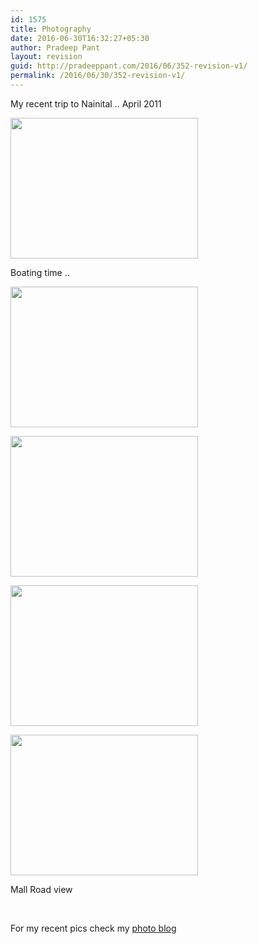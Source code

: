 ```yaml
---
id: 1575
title: Photography
date: 2016-06-30T16:32:27+05:30
author: Pradeep Pant
layout: revision
guid: http://pradeeppant.com/2016/06/352-revision-v1/
permalink: /2016/06/30/352-revision-v1/
---
```

My recent trip to Nainital .. April 2011

[<img class="alignnone size-medium wp-image-498" title="Naini lake view1" src="http://pradeeppant.com/wp-content/uploads/2011/04/04232011740.jpg?w=300" alt="" width="300" height="225" srcset="http://pradeeppant.com/wp-content/uploads/2011/04/04232011740.jpg 2048w, http://pradeeppant.com/wp-content/uploads/2011/04/04232011740-300x225.jpg 300w, http://pradeeppant.com/wp-content/uploads/2011/04/04232011740-1024x768.jpg 1024w, http://pradeeppant.com/wp-content/uploads/2011/04/04232011740-400x300.jpg 400w" sizes="(max-width: 300px) 100vw, 300px" />](http://pradeeppant.com/wp-content/uploads/2011/04/04232011740.jpg)

Boating time ..

<a href="http://pradeeppant.com/travelogue/photography/attachment/04232011749/" rel="attachment wp-att-502"><img class="alignnone size-medium wp-image-502" title="Naini Lake View3" src="http://pradeeppant.com/wp-content/uploads/2011/04/04232011749.jpg?w=300" alt="" width="300" height="225" srcset="http://pradeeppant.com/wp-content/uploads/2011/04/04232011749.jpg 2048w, http://pradeeppant.com/wp-content/uploads/2011/04/04232011749-300x225.jpg 300w, http://pradeeppant.com/wp-content/uploads/2011/04/04232011749-1024x768.jpg 1024w, http://pradeeppant.com/wp-content/uploads/2011/04/04232011749-400x300.jpg 400w" sizes="(max-width: 300px) 100vw, 300px" /></a>

[<img class="alignnone size-medium wp-image-503" title="Naini Lake View2" src="http://pradeeppant.com/wp-content/uploads/2011/04/04232011751.jpg?w=300" alt="" width="300" height="225" srcset="http://pradeeppant.com/wp-content/uploads/2011/04/04232011751.jpg 2048w, http://pradeeppant.com/wp-content/uploads/2011/04/04232011751-300x225.jpg 300w, http://pradeeppant.com/wp-content/uploads/2011/04/04232011751-1024x768.jpg 1024w, http://pradeeppant.com/wp-content/uploads/2011/04/04232011751-400x300.jpg 400w" sizes="(max-width: 300px) 100vw, 300px" />](http://pradeeppant.com/wp-content/uploads/2011/04/04232011751.jpg)

[<img class="alignnone size-medium wp-image-515" title="Naini Lake, Nainital " src="http://pradeeppant.com/wp-content/uploads/2011/04/p4050046.jpg?w=300" alt="" width="300" height="225" srcset="http://pradeeppant.com/wp-content/uploads/2011/04/p4050046.jpg 2560w, http://pradeeppant.com/wp-content/uploads/2011/04/p4050046-300x225.jpg 300w, http://pradeeppant.com/wp-content/uploads/2011/04/p4050046-1024x768.jpg 1024w, http://pradeeppant.com/wp-content/uploads/2011/04/p4050046-400x300.jpg 400w" sizes="(max-width: 300px) 100vw, 300px" />](http://pradeeppant.com/wp-content/uploads/2011/04/p4050046.jpg)

[<img class="alignnone size-medium wp-image-516" title="Nani Lake, Nainital" src="http://pradeeppant.com/wp-content/uploads/2011/04/p4050050.jpg?w=300" alt="" width="300" height="225" srcset="http://pradeeppant.com/wp-content/uploads/2011/04/p4050050.jpg 2560w, http://pradeeppant.com/wp-content/uploads/2011/04/p4050050-300x225.jpg 300w, http://pradeeppant.com/wp-content/uploads/2011/04/p4050050-1024x768.jpg 1024w, http://pradeeppant.com/wp-content/uploads/2011/04/p4050050-400x300.jpg 400w" sizes="(max-width: 300px) 100vw, 300px" />](http://pradeeppant.com/wp-content/uploads/2011/04/p4050050.jpg)

Mall Road view

&nbsp;

For my recent pics check my [photo blog](http://ppant.tumblr.com/)
